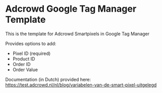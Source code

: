 # Adcrowd Google Tag Manager Template
This is the template for Adcrowd Smartpixels in Google Tag Manager

Provides options to add:
* Pixel ID (required)
* Product ID
* Order ID
* Order Value

Documentation (in Dutch) provided here: https://test.adcrowd.nl/nl/blog/variabelen-van-de-smart-pixel-uitgelegd
